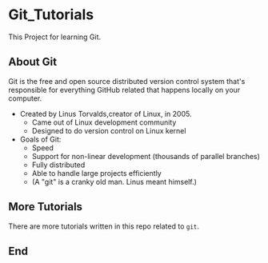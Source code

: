 # Git_Tutorials
This Project for learning Git.

## About Git

Git is the free and open source distributed version control system that's responsible for everything GitHub
related that happens locally on your computer.

- Created by Linus Torvalds,creator of Linux, in 2005.
  - Came out of Linux development community
  - Designed to do version control on Linux kernel
- Goals of Git:
  - Speed
  - Support for non-linear development (thousands of parallel branches)
  - Fully distributed
  - Able to handle large projects efficiently
  - (A "git" is a cranky old man. Linus meant himself.)

## More Tutorials

There are more tutorials written in this repo related to `git`.

## End
